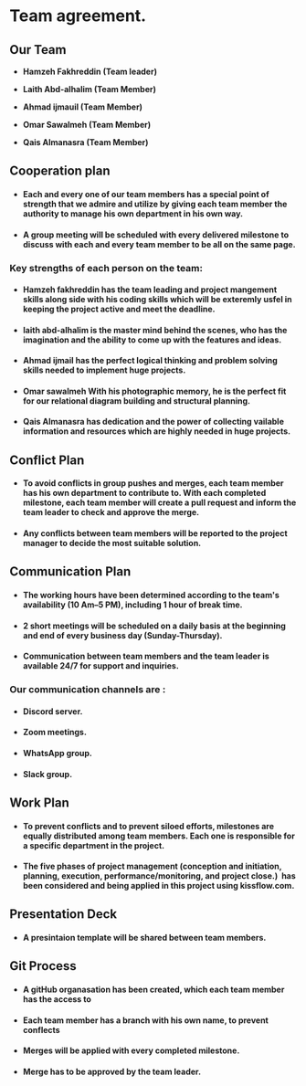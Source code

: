 # Team agreement.


## Our Team 

* **Hamzeh Fakhreddin (Team leader)**

* **Laith Abd-alhalim (Team Member)**
* **Ahmad ijmauil (Team Member)**
* **Omar Sawalmeh (Team Member)**
* **Qais Almanasra (Team Member)**




## Cooperation plan 

* #### Each and every one of our team members has a special point of strength that we admire and utilize by giving each team member the authority to manage his own department in his own way.
* #### A group meeting will be  scheduled  with every delivered milestone to discuss with each and every team member to be all on the same page.

### Key strengths of each person on the team: 

* #### **Hamzeh fakhreddin** has the team leading and project mangement skills along side with his coding skills which will be exteremly usfel in keeping the project active and meet the deadline.

* #### **laith abd-alhalim**  is the master mind behind the scenes, who has the imagination and the ability to come up with the features and ideas.


* #### **Ahmad ijmail**  has the perfect logical thinking and problem solving skills needed to implement huge projects.

* #### **Omar sawalmeh**  With his photographic memory, he is the perfect fit for our relational diagram building and structural planning.

* #### **Qais Almanasra** has dedication and the power of collecting vailable information and resources which are highly needed in huge projects.

## Conflict Plan 

* #### To avoid conflicts in group pushes and merges, each team member has his own department to contribute to. With each completed milestone, each team member will create a pull request and inform the team leader to check and approve the merge. 

* #### Any conflicts between team members will be reported to the project manager to decide the most suitable solution.


## Communication Plan 

* #### The working hours have been determined according to the team's availability (10 Am–5 PM), including 1 hour of break time. 

* #### 2 short meetings will be scheduled on a daily basis at the beginning and end of every business day (Sunday-Thursday).


* #### Communication between team members and the team leader is available 24/7 for support and inquiries.

### Our communication channels are :
* #### Discord server.

* #### Zoom meetings. 

* #### WhatsApp group. 

* #### Slack group. 


## Work Plan 

* #### To prevent conflicts and to prevent siloed efforts, milestones are equally distributed among team members. Each one is responsible for a specific department in the project.


* #### The five phases of project management (conception and initiation, planning, execution, performance/monitoring, and project close.)  has been considered and being applied in this project using kissflow.com.


## Presentation Deck

* #### A presintaion template will be shared between team members.

## Git Process

* #### A gitHub organasation has been created, which each team member has the access to

* #### Each team member has a branch with his own name, to prevent conflects 

* #### Merges will be applied with every completed milestone.

* #### Merge has to be approved by the team leader. 


